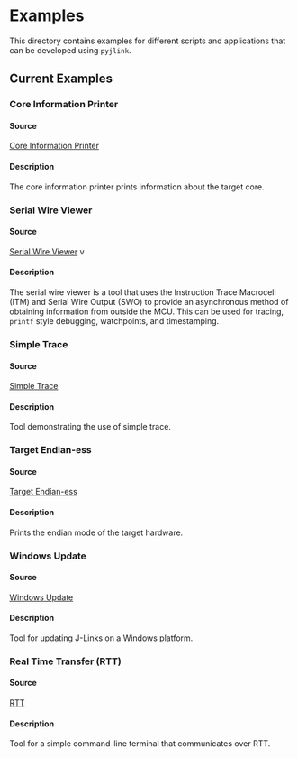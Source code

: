 # Examples

This directory contains examples for different scripts and applications that
can be developed using `pyjlink`.

## Current Examples

### Core Information Printer

#### Source
[Core Information Printer](./core.py)

#### Description
The core information printer prints information about the target core.


### Serial Wire Viewer

#### Source
[Serial Wire Viewer](./pyjlink-swv.py)
v
#### Description
The serial wire viewer is a tool that uses the Instruction Trace Macrocell
(ITM) and Serial Wire Output (SWO) to provide an asynchronous method of
obtaining information from outside the MCU.  This can be used for tracing,
`printf` style debugging, watchpoints, and timestamping.


### Simple Trace

#### Source
[Simple Trace](./strace.py)

#### Description
Tool demonstrating the use of simple trace.


### Target Endian-ess

#### Source
[Target Endian-ess](./endian.py)

#### Description
Prints the endian mode of the target hardware.


### Windows Update

#### Source
[Windows Update](./windows_update.py)

#### Description
Tool for updating J-Links on a Windows platform.


### Real Time Transfer (RTT)

#### Source
[RTT](./pyjlink-rtt.py)

#### Description
Tool for a simple command-line terminal that communicates over RTT.

